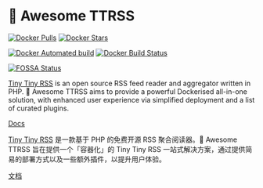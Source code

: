 # 🐋 Awesome TTRSS

[![Docker Pulls](https://img.shields.io/docker/pulls/wangqiru/ttrss.svg)](https://hub.docker.com/r/wangqiru/ttrss)
[![Docker Stars](https://img.shields.io/docker/stars/wangqiru/ttrss.svg)](https://hub.docker.com/r/wangqiru/ttrss)

[![Docker Automated build](https://img.shields.io/docker/automated/wangqiru/ttrss.svg)](https://hub.docker.com/r/wangqiru/ttrss/builds)
[![Docker Build Status](https://img.shields.io/docker/build/wangqiru/ttrss.svg)](https://hub.docker.com/r/wangqiru/ttrss/builds)

[![FOSSA Status](https://app.fossa.com/api/projects/git%2Bgithub.com%2FHenryQW%2FAwesome-TTRSS.svg?type=shield)](https://app.fossa.com/projects/git%2Bgithub.com%2FHenryQW%2FAwesome-TTRSS?ref=badge_shield)

[Tiny Tiny RSS](https://tt-rss.org/) is an open source RSS feed reader and aggregator written in PHP. 🐋 Awesome TTRSS aims to provide a powerful Dockerised all-in-one solution, with enhanced user experience via simplified deployment and a list of curated plugins.

[Docs](https://ttrss.henry.wang)

[Tiny Tiny RSS](https://tt-rss.org/) 是一款基于 PHP 的免费开源 RSS 聚合阅读器。🐋 Awesome TTRSS 旨在提供一个「容器化」的 Tiny Tiny RSS 一站式解决方案，通过提供简易的部署方式以及一些额外插件，以提升用户体验。

[文档](https://ttrss.henry.wang/zh/)

